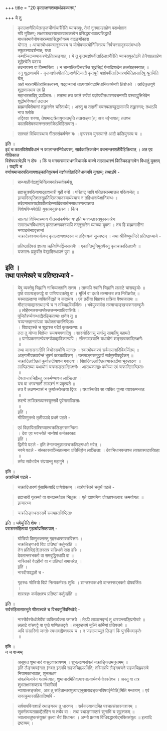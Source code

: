 +++
title = "20 कृतलक्षणशब्दार्थप्रपञ्चनम्"

+++
ये तु 
> कृतलक्षणैरित्येतत्कृतचीर्णाचारैरिति व्याचख्युः, तेषां नूनमाग्रहग्रहेण पदार्थज्ञान  
मपि मुषितम्; लक्षणशब्दस्याचारवाचकत्वेन प्रसिद्ध्यभावात्प्रसिद्धार्थे बाधकाभावेनोपचारस्याप्रसिद्धयोगस्य वाऽङ्गीकारा  
योगात् । आचारबोधकत्वानुरूपस्य च योगोपचारयोर्निमित्तस्य निर्वचनसादृश्यसंबन्धादेः स्फुटस्यादर्शनात्; यथा  
कथञ्चिदन्यथाकरणेऽतिप्रसङ्गात् । ये तु कृतयज्ञोपवीतादिलक्षणैरिति व्याचख्युस्तेऽपि तेनैवाग्रहग्रहेण शूद्रैश्चेति पदस्य  
तदन्वयस्य वा विस्मारिताः । न चान्यत्किञ्चिदस्ति शूद्रचिह्नं येनादिशब्देन तत्संग्रहस्स्यात् ॥  
ननु शूद्राणामपि - 
> कृतयज्ञोपवीतादिलक्षणैरित्यादौ कृतयुगे यज्ञोपवीतादिधारणमितिहासादिषु श्रुतमिति चेत्,  
अहो महत्त्वमैतिहासिकत्वस्य, यद्ग्रन्थानां तात्पर्यार्थवदाभिधानिकार्थमपि तिरोधत्ते । आदिकृतयुगे शूद्राणामभाव एव हि  
महाभारतादिषु प्रपञ्चितः । ततश्च तत्र काले सर्वेषां यज्ञोपवीतधारणवचनमपि पश्चाद्धृत्तिभेदेन शूद्रीभविष्यतां तदातन  
ब्राह्मणविशेषाणां तद्धारणेन चरितार्थम् । अस्तु वा तदानीं वचनबलाच्छूद्राणामपि तद्धारणम्; तथाऽपि नात्र श्लोके  
तद्विवक्षा शक्या, तेषामाद्यत्रेतायुगात्प्रभृति तत्प्रसङ्गा[त्; अत्र च]भावात्; ततश्च कालविशेषस्यानन्तरश्लोकेऽभिहितत्वात् -  

> सात्त्वतं विधिमास्थाय गीतस्संकर्षणेन यः । द्वापरस्य युगस्यान्ते आदौ कलियुगस्य च ॥

इति ।  
इदं च कालविशेषविधानं न कालान्तरनिषेधपरम्, सार्वकालिकत्वेन वचनान्तरशतैर्विहितित्वात् । अत एव गीतिकाल  
विशेषपरत्वेऽपि न दोषः । किं च भगवत्समाराधनविधायके वाक्ये तदसाधारणं किञ्चिदङ्गत्वेन विधातुं युक्तम् । यद्यपि च  
वर्णाश्रमाचारपरित्यागशङ्कानिवृत्त्यर्थं यज्ञोपवीतादिविधानमपि युक्तम्; तथाऽपि -  

> सन्ध्याहीनोऽशुचिर्नित्यमनर्हस्सर्वकर्मसु,  

> ब्रह्मसूत्रपरित्यागाद्ब्रह्मचारी गृही वनी । परिव्राट् चापि पतितस्तस्मात्तन्न परित्यजेत् ॥  
इत्यादिस्मृतिशतसुप्रतिष्ठितत्वादस्यार्थस्यात्र न तद्विधानापेक्षानिबन्धः । तदेवमाचारयज्ञोपवीतादेस्सर्वदेवतार्चनसाधारणत्वान्नात्र  
विशेषविध्यपेक्षेति युक्तमनुसंधत्स्व । किंच  

> सात्त्वतं विधिमास्थाय गीतस्संकर्षणेन यः इति भगवच्छास्त्रपुस्स्कारेण  
समाराधनविधानात् कृतलक्षणपदस्यापि तदनुसारेण व्याख्या युक्ता । तत्र हि ब्राह्मणादीनां भगवदर्चनप्रवृत्तानां  
चक्रादेरवश्यधार्यत्वम् कृतलक्षणशब्दस्य च तद्विषयत्वं सुस्पष्टम् । यथा श्रीविष्णुमन्दिरे प्रतिष्ठाध्याये -  

> प्रतिष्ठादिवसं ज्ञात्वा ऋत्विग्भिर्द्विजसत्तमैः । एकान्तिमुनिमुख्यैस्तु कृतचक्रादिलक्षणैः ॥  
यजमानः प्रकुर्वीत वेद्यादिस्थापनं पुरा ॥

इति ।  
तथा पारमेश्वरे च प्रतिष्ठाध्याये -  
-  

> येषु व्यक्तेषु चिह्नानि नाभिव्यक्तानि सत्तम । तान्यपि स्वानि चिह्नानि ललाटे चांसपट्टयोः ॥  
पृष्ठे वाऽप्यङ्कपट्टे वा पाणिपादतलेपु वा । मूर्ध्नि वा दधते तस्मात्तत्र तत्र निरीक्षयेत् ॥  
यस्मादलक्षणा व्यक्तिर्विद्यते न कदाचन । एवं तदीया विप्राश्च क्षत्रिया वैश्यजातयः ॥  
मौद्गल्याद्यास्तथाऽन्ये च न तच्चिह्नविवर्जिताः । भवेयुस्सर्वदा तस्माच्छङ्खचक्रगदाम्बुजैः  
॥ लोहैरनलसन्तप्तैस्तत्तन्मन्त्राधिवासितैः ।  
पूजितैरर्घ्यगन्धाद्यैरङ्कितव्याः क्षणेन तु ॥  
त्रय्यन्तज्ञानसंपन्ना यथोक्ताचारनिष्ठिताः  
। विप्राद्यास्ते च शूद्राश्च यदैवं कृतलक्षणाः ॥  
तदा तु योग्या विज्ञेयाः समयश्रवणादिषु । शास्त्रोदितासु सर्वासु सामग्रीषु महामते  
॥ यागोपकरणान्येवमर्ग्यपाद्यादिकान्यपि । सँल्लाञ्छ्यानि यथायोगं शङ्खचक्रादिलक्षणैः  
॥  
तथा यानासनादीनि विभोस्सर्वाणि यत्नतः । स्वात्मोपकरणं सर्वमासनादिविवर्जितम् ॥  
अङ्गलीयकपर्यन्तं भूषणं कटकादिकम् । उत्तमाङ्गसमुद्धार्यं सर्वमुष्णीषपूर्वकम् ॥  
चक्रादिलाञ्छितं कुर्यात्तदीयाश्च गवादयः । विप्रादिवल्लाञ्छितव्यास्तदीया भूरुहादयः ॥  
लाञ्छितव्या यथायोगं चक्रशङ्खादिलक्षणैः ।आराधकाद्याः कर्मण्या एवं चक्रादिलाञ्छिताः  
॥  
देवतान्तरचिह्नैस्तु अकर्मण्याश्च लाञ्छिताः ।  
यत्र वा भगवनार्तौ लाञ्छनं न प्रदृश्यते ॥  
तत्र वै लक्षणन्यासं न कुर्यात्स्वेच्छया द्विजः । यथास्थितैव सा व्यक्तिः पूज्या व्यापकमन्त्रतः  
॥  
तदन्ये लाञ्छितव्यास्स्युस्सर्वे पूर्वमलाञ्छिताः  
॥  
इति ।  
श्रीविष्णुतत्त्वे तृतीयपादे प्रथमे पटले -  

> एवं विज्ञापिताश्शिष्याश्चक्रलिङ्गसमन्विताः  
। देवा एव भवन्त्येते नान्येषां कर्मकारकाः  
इति ।  
द्वितीये पटले - 
> इति तेनाभ्यनुज्ञातश्चक्रलिङ्गधरो भवेत् ।  
नवमे पटले - 
> संस्कारव्यञ्जितात्मानः प्रतिचिह्नेन लाञ्छिताः । देवाभिधानवन्तश्च त्यक्तास्पदपरिग्रहाः ॥  
तमेव सर्वभावेन संप्रयान्तु महामुने ।

इति ।  
अत्रान्तिमे पटले - 
> चक्रादिधारणं पुंसामित्यादि प्रागेवोक्तम् । तत्रोपरितने चतुर्थे पटले -  

> ब्रह्मचारी गृहस्थो वा वानप्रस्थोऽथ भिक्षुकः । एते ह्याश्रमिणः प्रोक्ताश्चत्वारः क्रमयोगतः ॥  
इत्यारभ्य  

> चक्रलिङ्गधरास्सर्वे समयव्रतनिष्ठिताः

इति । भवेयुरिति शेषः ।  
पराशरसंहितायां गृहार्चाप्रतिष्ठायाम् -  

> श्रोत्रियो विष्णुभक्तस्तु गृहस्थश्शास्त्रवित्तमः ।  
चक्रलिङ्गधरो विप्रः प्रतिष्ठां कर्तुमर्हति ॥  
तेन प्रतिष्ठि[ते]तस्तत्र सन्निधत्ते सदा हरिः ।  
देवतान्तरभक्तो वा समबुद्धिरथापि वा ॥  
नास्तिको वेदहीनो वा न प्रतिष्ठां समाचरेत् ॥  
इति ।  
नारदीयपद्धतौ च -  

> गृहस्थः श्रोत्रियो विप्रो नित्यकर्मरतः शुचिः । शान्तश्चक्रधरो दान्तस्सद्भक्तो दोषवर्जितः  
।  
शास्त्रज्ञः कर्मदक्षश्च प्रतिष्ठां कर्तुमर्हति ॥

इति ।  
सर्वसंहितासारभूते श्रीसात्त्वते च विभवमूर्तिपरिच्छेदे -  

> नास्त्रैर्वस्त्रैर्ध्वजैर्येषां व्यक्तिर्व्यक्ता जगत्त्रये । तेऽपि लाञ्छनवृन्दं तु धारयन्त्यङ्घ्रिगोचरे ॥  
ललाटे वांसपट्टे वा पृष्ठे पाणितलद्वये । तनूरुहचये मूर्ध्नि कर्मिणां प्रतिपत्तये ॥  
अपि संसारिणो जन्तोः स्वभावाद्वैष्णवस्य च । न जहात्याच्युतं लिङ्गं किं पुनर्विभवाकृतेः  
॥

इति ।  
न च वाच्यम् 
> असूयत शुभाचारं वासुदवपरायणम् । शुभलक्षणसंपन्नं चक्राङ्कितमनुत्तमम् ॥  
इति लैङ्गवच[नात् ]नवत् इदमपि सहजचिह्नपरमिति; तस्मिन्नपि लैङ्गवचने सहजचिह्नपरत्वे नियामकाभावात्, 
> शुभलक्षण  
संपन्नमित्यनेन गतार्थत्वात्, शुभाचारमितिवत्पाश्चात्यार्थवर्णनोपपत्तेश्च । अस्तु वा तत्र शुभलक्षणशब्दस्य गोवलीवर्द  
न्यायात्सङ्कोचः, अत्र तु सहितान्तरश्रुत्याद्यनुसारादङ्कनविषय[मेवेति]मिति मन्तव्यम् । एवं सनत्कुमारसंहितादिष्वपि -  

> सर्वपापविनाशार्हं रथाङ्गस्य तु धारणम् । सर्वकल्याणदमिह पश्चात्संसारनाशनम् ॥  
सुवर्णरूप्यताम्राद्यैर्लोहेन च तथैव वा । तथा रथाङ्गमष्टारं सुनाभिं च सुवृत्तकम् ॥  
ज्वालाचतुष्कसंयुक्तं कृत्वा चैवं विधानतः । अग्नौ प्रताप्य विधिवद्धारयेद्भक्तिसंयुतः ॥ इत्यादि द्रष्टव्यम् ।